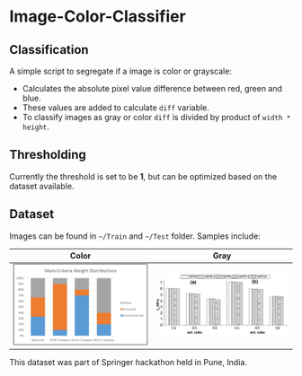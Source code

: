 # Image-Color-Classifier

## Classification 

A simple script to segregate if a image is color or grayscale:
 * Calculates the absolute pixel value difference between red, green and blue.
 * These values are added to calculate ``` diff ``` variable.
 * To classify images as gray or color ``` diff ``` is divided by product of ``` width * height ```.

## Thresholding

Currently the threshold is set to be **1**, but can be optimized based on the dataset available.

## Dataset

Images can be found in ``` ~/Train ```  and ``` ~/Test ``` folder. Samples include:

Color                                            |  Gray
:-----------------------------------------------:|:-------------------------:
<img src="Images/clr_train_3.jpg" width="400" >  |  <img src="Images/gry_train_4.jpg" width="400" >

This dataset was part of Springer hackathon held in Pune, India.
